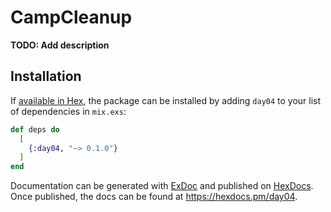 # CampCleanup

**TODO: Add description**

## Installation

If [available in Hex](https://hex.pm/docs/publish), the package can be installed
by adding `day04` to your list of dependencies in `mix.exs`:

```elixir
def deps do
  [
    {:day04, "~> 0.1.0"}
  ]
end
```

Documentation can be generated with [ExDoc](https://github.com/elixir-lang/ex_doc)
and published on [HexDocs](https://hexdocs.pm). Once published, the docs can
be found at <https://hexdocs.pm/day04>.

